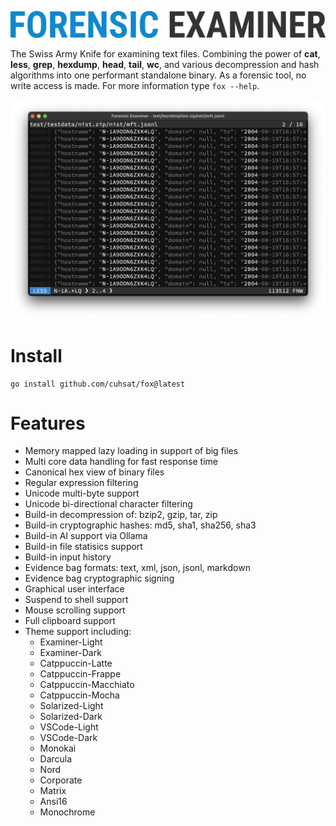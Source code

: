 ![](assets/logo.png "Forensic Examiner")

The Swiss Army Knife for examining text files. Combining the power of **cat**, **less**, **grep**, **hexdump**, **head**, **tail**, **wc**, and various decompression and hash algorithms into one performant standalone binary. As a forensic tool, no write access is made. For more information type `fox --help`.

![](assets/demo.png "Demo")

# Install

```console
go install github.com/cuhsat/fox@latest
```

# Features
* Memory mapped lazy loading in support of big files
* Multi core data handling for fast response time
* Canonical hex view of binary files
* Regular expression filtering
* Unicode multi-byte support
* Unicode bi-directional character filtering
* Build-in decompression of: bzip2, gzip, tar, zip
* Build-in cryptographic hashes: md5, sha1, sha256, sha3
* Build-in AI support via Ollama
* Build-in file statisics support
* Build-in input history
* Evidence bag formats: text, xml, json, jsonl, markdown
* Evidence bag cryptographic signing
* Graphical user interface
* Suspend to shell support
* Mouse scrolling support
* Full clipboard support
* Theme support including:
  *  Examiner-Light
  *  Examiner-Dark
  *  Catppuccin-Latte
  *  Catppuccin-Frappe
  *  Catppuccin-Macchiato
  *  Catppuccin-Mocha
  *  Solarized-Light
  *  Solarized-Dark
  *  VSCode-Light
  *  VSCode-Dark
  *  Monokai
  *  Darcula
  *  Nord
  *  Corporate
  *  Matrix
  *  Ansi16
  *  Monochrome
